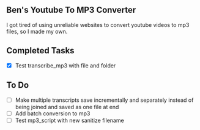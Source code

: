 ## Ben's Youtube To MP3 Converter

I got tired of using unreliable websites to convert youtube videos to mp3 files, so I made my own. 

## Completed Tasks
- [X] Test transcribe_mp3 with file and folder

## To Do
- [ ] Make multiple transcripts save incrementally and separately instead of being joined and saved as one file at end
- [ ] Add batch conversion to mp3
- [ ] Test mp3_script with new sanitize filename